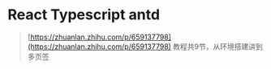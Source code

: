 # React Typescript antd

> [https://zhuanlan.zhihu.com/p/659137798](https://zhuanlan.zhihu.com/p/659137798) 教程共9节，从环境搭建讲到多页签


